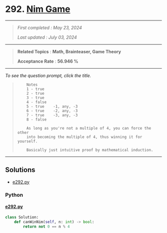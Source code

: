 # 292. [Nim Game](<https://leetcode.com/problems/nim-game>)

------

> *First completed : May 23, 2024*
>
> *Last updated : July 03, 2024*


------

> **Related Topics** : **Math, Brainteaser, Game Theory**
>
> **Acceptance Rate** : **56.946 %**


------

*To see the question prompt, click the title.*

> ``` 
>     Notes
>     1 - true
>     2 - true
>     3 - true
>     4 - false
>     5 - true    -1, any, -3
>     6 - true    -2, any, -3
>     7 - true    -3, any, -3 
>     8 - false 
> 
>     As long as you're not a multiple of 4, you can force the other
>     into becoming the multiple of 4, thus winning it for yourself.
> 
>     Basically just intuitive proof by mathematical induction.
> ```

------

## Solutions

- [e292.py](<../my-submissions/e292.py>)
### Python
#### [e292.py](<../my-submissions/e292.py>)
```Python
class Solution:
    def canWinNim(self, n: int) -> bool:
        return not 0 == n % 4
        
```

